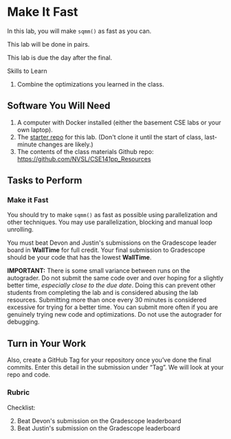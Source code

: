 # Make It Fast

In this lab, you will make `sqmm()` as fast as you can.

This lab will be done in pairs.

This lab is due the day after the final.

Skills to Learn

1. Combine the optimizations you learned in the class.


## Software You Will Need

1. A computer with Docker installed (either the basement CSE labs or your own laptop).
2. The [starter repo](https://classroom.github.com/g/SIpfNUrS) for this lab. (Don't clone it until the start of class, last-minute changes are likely.)
3. The contents of the class materials Github repo: https://github.com/NVSL/CSE141pp_Resources

## Tasks to Perform

### Make it Fast

You should try to make `sqmm()` as fast as possible using parallelization and other techniques. You may use parallelization, blocking and manual loop unrolling.

You must beat Devon and Justin's submissions on the Gradescope leader board in __WallTime__ for full credit. Your final submission to Gradescope should be your code that has the lowest __WallTime__.

__IMPORTANT:__ There is some small variance between runs on the autograder. Do not submit the same code over and over hoping for a slightly better time, _especially close to the due date_. Doing this can prevent other students from completing the lab and is considered abusing the lab resources. Submitting more than once every 30 minutes is considered excessive for trying for a better time. You can submit more often if you are genuinely trying new code and optimizations. Do not use the autograder for debugging. 
## Turn in Your Work

Also, create a GitHub Tag for your repository once you’ve done the final commits. 
Enter this detail in the submission under “Tag”.
We will look at your repo and code.

### Rubric

Checklist:

2. Beat Devon's submission on the Gradescope leaderboard
3. Beat Justin's submission on the Gradescope leaderboard



